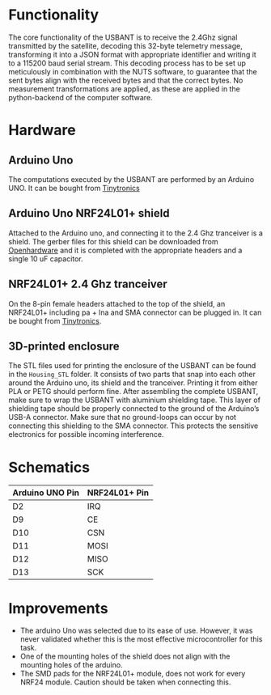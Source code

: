 # Functionality
The core functionality of the USBANT is to receive the 2.4Ghz signal transmitted by the satellite, decoding this 32-byte telemetry message, transforming it into a JSON format with appropriate identifier and writing it to a 115200 baud serial stream. This decoding process has to be set up meticulously in combination with the NUTS software, to guarantee that the sent bytes align with the received bytes and that the correct bytes. No measurement transformations are applied, as these are applied in the python-backend of the computer software.

# Hardware
## Arduino Uno
The computations executed by the USBANT are performed by an Arduino UNO. It can be bought from [Tinytronics](https://www.tinytronics.nl/en/development-boards/microcontroller-boards/arduino-compatible/arduino-uno-r3)

## Arduino Uno NRF24L01+ shield
Attached to the Arduino uno, and connecting it to the 2.4 Ghz tranceiver is a shield. The gerber files for this shield can be downloaded from [Openhardware](https://www.openhardware.io/view/694/Arduino-UNO-NRF24L01-Shield) and it is completed with the appropriate headers and a single 10 uF capacitor.

## NRF24L01+ 2.4 Ghz tranceiver
On the 8-pin female headers attached to the top of the shield, an NRF24L01+ including pa + lna and SMA connector can be plugged in. It can be bought from [Tinytronics](https://www.tinytronics.nl/en/communication-and-signals/wireless/rf/modules/nrf24l01-wireless-module-with-pa-and-lna).

## 3D-printed enclosure
The STL files used for printing the enclosure of the USBANT can be found in the `Housing_STL` folder. It consists of two parts that snap into each other around the Arduino uno, its shield and the tranceiver. Printing it from either PLA or PETG should perform fine. After assembling the complete USBANT, make sure to wrap the USBANT with aluminium shielding tape. This layer of shielding tape should be properly connected to the ground of the Arduino’s USB-A connector. Make sure that no ground-loops can occur by not connecting this shielding to the SMA connector. This protects the sensitive electronics for possible incoming interference.

# Schematics
| **Arduino UNO Pin** | **NRF24L01+ Pin** |
|-------------|----------------|
| D2          | IRQ            |
| D9          | CE             |
| D10         | CSN            |
| D11         | MOSI           |
| D12         | MISO           |
| D13         | SCK            |

# Improvements
 - The arduino Uno was selected due to its ease of use. However, it was never validated whether this is the most effective microcontroller for this task.
 - One of the mounting holes of the shield does not align with the mounting holes of the arduino.
 - The SMD pads for the NRF24L01+ module, does not work for every NRF24 module. Caution should be taken when connecting this.